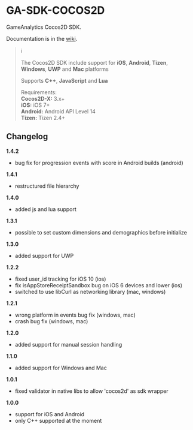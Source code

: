 # GA-SDK-COCOS2D
GameAnalytics Cocos2D SDK.

Documentation is in the [wiki](https://github.com/GameAnalytics/GA-SDK-COCOS2D/wiki).

> :information_source:<br>
>
> The Cocos2D SDK include support for **iOS**, **Android**, **Tizen**, **Windows**, **UWP** and **Mac** platforms
>
> Supports **C++**, **JavaScript** and **Lua**
>
> Requirements:<br/>
> **Cocos2D-X:** 3.x+  
> **iOS:** iOS 7+<br/>
> **Android:** Android API Level 14<br>
> **Tizen:** Tizen 2.4+


Changelog
---------
<!--(CHANGELOG_TOP)-->
**1.4.2**
* bug fix for progression events with score in Android builds (android)

**1.4.1**
* restructured file hierarchy

**1.4.0**
* added js and lua support

**1.3.1**
* possible to set custom dimensions and demographics before initialize

**1.3.0**
* added support for UWP

**1.2.2**
* fixed user_id tracking for iOS 10 (ios)
* fix isAppStoreReceiptSandbox bug on iOS 6 devices and lower (ios)
* switched to use libCurl as networking library (mac, windows)

**1.2.1**
* wrong platform in events bug fix (windows, mac)
* crash bug fix (windows, mac)

**1.2.0**
* added support for manual session handling

**1.1.0**
* added support for Windows and Mac

**1.0.1**
* fixed validator in native libs to allow 'cocos2d' as sdk wrapper

**1.0.0**
* support for iOS and Android
* only C++ supported at the moment
